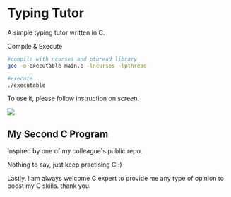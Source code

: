 # Typing Tutor
A simple typing tutor written in C.

Compile & Execute
```sh
#compile with ncurses and pthread library
gcc -o executable main.c -lncurses -lpthread

#execute
./executable
```

To use it, please follow instruction on screen.
<p>
<img src="https://github.madxradicle.com/typing_tutor/howto.png">
</p>

## My Second C Program
Inspired by one of my colleague's public repo.

Nothing to say, just keep practising C :)

Lastly, i am always welcome C expert to provide me any type of opinion to boost my C skills. thank you.
